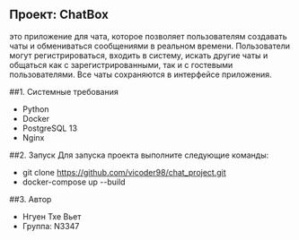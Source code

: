 Проект: СhatBox
----------------------------------
это приложение для чата, которое позволяет пользователям создавать чаты и обмениваться сообщениями в реальном времени. Пользователи могут регистрироваться, входить в систему, искать другие чаты и общаться как с зарегистрированными, так и с гостевыми пользователями. Все чаты сохраняются в интерфейсе приложения.

##1. Системные требования
- Python
- Docker 
- PostgreSQL 13
- Nginx

##2. Запуск
Для запуска проекта выполните следующие команды:
- git clone https://github.com/vicoder98/chat_project.git
- docker-compose up --build  
    
##3. Автор
- Нгуен Тхе Вьет
- Группа: N3347
